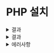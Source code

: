 # PHP 설치

<details>
    <summary>결과</summary>
    <div markdown="1">  
    
  - <b>참고사이트 URL</b>
    [[Ubuntu] Ubuntu-20.04에 APM 소스 설치(수동 설치)하기 - 3 (PHP) (tistory.com)](https://yeni-days.tistory.com/8)
    
    
**필수 패키지 설치**

  ```powershell
  & sudo su
  /usr/local# apt-get install libxml2-dev
  /usr/local# apt-get install libjpeg-dev
  /usr/local# apt-get install libpng-dev
  /usr/local# apt-get install libsqlite3-dev
  ```

**소스파일 다운로드 및 압축해제**

  ```powershell
  /usr/local# wget https://www.php.net/distributions/php-8.1.0.tar.gz
  /usr/local# tar xvfz php-8.1.0.tar.gz
  ```

**PHP 설치 (php-8.1.0)**

  ```powershell
  /usr/local# cd php-8.1.0
  /usr/local/php-8.1.0# ./configure \
  --with-apxs2=/usr/local/apache2.4/bin/apxs \ 
  --enable-mysqlnd \ 
  --with-mysql-sock=mysqlnd \ 
  --with-mysqli=mysqlnd \ 
  --with-pdo-mysql=mysqlnd \ 
  --with-imap-ssl \ 
  --with-iconv \ 
  --enable-gd \ 
  --with-jpeg \ 
  --with-libxml \ 
  --with-openssl
  /usr/local/php-8.1.0# make
  /usr/local/php-8.1.0# make test
  /usr/local/php-8.1.0# make install
  ```

**Apache, PHP 연동**

1. **모듈 설치 확인**

**아파치 설정 파일인 httpd.conf 파일을 열어 PHP모듈이 설치 됐는지 확인한다.**    


   
    /usr/local# cd /apache2.4/conf
    /usr/local/apache2.4/conf# vim httpd.conf
    

![php묘듈확인](https://user-images.githubusercontent.com/106207558/209917134-bb531a18-e979-473d-af18-c0a6e5fd415f.png)  
<b>잘 설치되어 있다면 mime-module에 사진과 같이 작성한다.</b> 

![php모듈수정](https://user-images.githubusercontent.com/106207558/209917137-485c36d0-8d4d-47b8-8b7c-3e463e434403.png)

2. **PHP.ini 파일 세팅**  

- **production 시스템용 설정 파일인 php.ini-production 파일을 /usr/local/lib/php.ini에 복사한다.**
- **php configure 시에 옵션으로 php.ini의 위치를 지정하지 않으면 기본으로 /usr/local/lib/php.ini를 사용한다.**
- **php.ini은 PHP설정 파일인데 php-8.1.0 디렉토리로 가면 php.ini-development와 php.ini-production 두개의 파일이 있다. development는 개발용, production은 프로덕션 시스템용 버전으로 개발용 같은 경우 더 많은 오류와 경고를 표시해주지만 보안상 문제가 생길 수 있으므로 개발 환경에서만 사용해야한다**
    
    ```powershell
    /usr/local# cd php-8.1.0
    /usr/local/php-8.1.0# cp php.ini-production /usr/local/lib/php.ini
    ```
    
3. **테스트용 php파일 작성**
    
    **아파치 웹 콘텐츠(html, php파일 등)는 htdocs디렉토리에 위치한다.**
    
    ```powershell
    /usr/local# cd apache2.4/htdocs
    /usr/local/apache2.4/htdocs# vim phpinfo.php
    ```
    
    ![테스트용 PHP작성](https://user-images.githubusercontent.com/106207558/209917718-4681cf19-55a2-44aa-82c0-8694641f942e.png)  
    
**연결 확인** 

**먼저 아파치를 재실행 시킨 후 [http://127.0.1.1/phpinfo.php로](http://127.0.1.1/phpinfo.php로) 접속하여 설치 정보가 출력되면 성공 !**

  ```powershell
  /usr/local# apache2.4/bin/httpd -k start
  /usr/local# ps -ef | grep httpd | grep -v grep
  /usr/local# sudo netstat -anp | grep httpd
  /usr/local# sudo curl http://127.0.0.1
  ```  
  
</details>

<details>
    <summary>결과</summary>
    <div markdown="1">  
  
  ![PHP실행결과](https://user-images.githubusercontent.com/106207558/209917914-1baf7c4b-190c-48c0-a2fe-8387347b45f6.png)

</details>

<details>
    <summary>에러사항</summary>
    <div markdown="1">  
    
**연결 확인 - apache2.4/bin httpd -k start 명령어 입력 시 오류**

**AH00558: httpd: Could not reliably determine the server's fully qualified domain name, using 127.0.1.1. Set the 'ServerName' directive globally to suppress this message
httpd (pid 67696) already running**

**httpd.conf의 ServerName 옵션의 주석을 해제하고 localhost나 127.0.0.1을 입력**
</details>